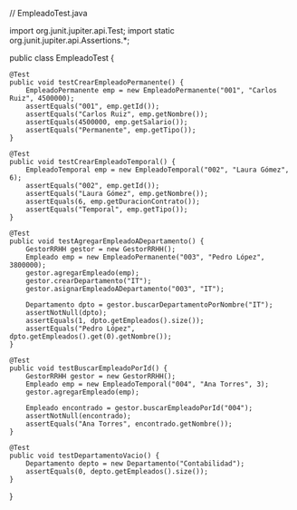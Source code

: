 // EmpleadoTest.java

import org.junit.jupiter.api.Test;
import static org.junit.jupiter.api.Assertions.*;

public class EmpleadoTest {

    @Test
    public void testCrearEmpleadoPermanente() {
        EmpleadoPermanente emp = new EmpleadoPermanente("001", "Carlos Ruiz", 4500000);
        assertEquals("001", emp.getId());
        assertEquals("Carlos Ruiz", emp.getNombre());
        assertEquals(4500000, emp.getSalario());
        assertEquals("Permanente", emp.getTipo());
    }

    @Test
    public void testCrearEmpleadoTemporal() {
        EmpleadoTemporal emp = new EmpleadoTemporal("002", "Laura Gómez", 6);
        assertEquals("002", emp.getId());
        assertEquals("Laura Gómez", emp.getNombre());
        assertEquals(6, emp.getDuracionContrato());
        assertEquals("Temporal", emp.getTipo());
    }

    @Test
    public void testAgregarEmpleadoADepartamento() {
        GestorRRHH gestor = new GestorRRHH();
        Empleado emp = new EmpleadoPermanente("003", "Pedro López", 3800000);
        gestor.agregarEmpleado(emp);
        gestor.crearDepartamento("IT");
        gestor.asignarEmpleadoADepartamento("003", "IT");

        Departamento dpto = gestor.buscarDepartamentoPorNombre("IT");
        assertNotNull(dpto);
        assertEquals(1, dpto.getEmpleados().size());
        assertEquals("Pedro López", dpto.getEmpleados().get(0).getNombre());
    }

    @Test
    public void testBuscarEmpleadoPorId() {
        GestorRRHH gestor = new GestorRRHH();
        Empleado emp = new EmpleadoTemporal("004", "Ana Torres", 3);
        gestor.agregarEmpleado(emp);

        Empleado encontrado = gestor.buscarEmpleadoPorId("004");
        assertNotNull(encontrado);
        assertEquals("Ana Torres", encontrado.getNombre());
    }

    @Test
    public void testDepartamentoVacio() {
        Departamento depto = new Departamento("Contabilidad");
        assertEquals(0, depto.getEmpleados().size());
    }
}

